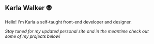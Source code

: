 ## Karla Walker 👽

Hello! I'm Karla a self-taught front-end developer and designer.

*Stay tuned for my updated personal site and in the meantime check out some of my projects below!*


<!--
**karla-codes/karla-codes** is a ✨ _special_ ✨ repository because its `README.md` (this file) appears on your GitHub profile.

Here are some ideas to get you started:

- 🔭 I’m currently working on ...
- 🌱 I’m currently learning ...
- 👯 I’m looking to collaborate on ...
- 🤔 I’m looking for help with ...
- 💬 Ask me about ...
- 📫 How to reach me: ...
- 😄 Pronouns: ...
- ⚡ Fun fact: ...
-->
